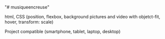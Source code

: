"# musiqueencreuse"

html, CSS (position, flexbox, background pictures and video with objetct-fit, hover, transform: scale)

Project compatible (smartphone, tablet, laptop, desktop)
